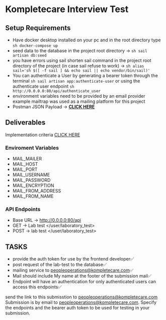 # Kompletecare Interview Test

## Setup Requirements

- Have docker desktop installed on your pc and in the root directory type ```sh docker-compose up```
- seed data to the database in the project root directory -> ```sh sail artisan db:seed```
- you have errors using sail shorten sail command in the project root directory of the project (in case sail refuse to work) -> ```sh alias sail='sh $([ -f sail ] && echo sail || echo vendor/bin/sail)'```
- You can authenticate a User by generating a bearer token through the terminal ```sh sail artisan app:authenticate-user``` or using the authenticate user endpoint ```sh http://0.0.0.0:80/api/authenticate_user```
- environment variables need to be provided by an email provider example mailtrap was used as a mailing platform for this project
- Postman JSON Payload -> **[CLICK HERE](/payload.json)**

## Deliverables

Implementation criteria [CLICK HERE](/SEVENZ%20HEALTHCARE%20BACKEND%20DEVELOPER%20TEST.pdf)

### Enviroment Variables

- MAIL_MAILER
- MAIL_HOST
- MAIL_PORT
- MAIL_USERNAME
- MAIL_PASSWORD
- MAIL_ENCRYPTION
- MAIL_FROM_ADDRESS
- MAIL_FROM_NAME

### API Endpoints

- Base URL -> <http://0.0.0.0:80/api>
- GET -> Lab test </user/laboratory_test>
- POST -> lab test </user/laboratory_test>

## TASKS

- provide the auth token for use by the frontend developer✅
- post request of the lab-test to the database✅
- mailing service to <peopleoperations@kompletecare.com>✅
- Mail should include My name at the footer of the submission mail✅
- Endpoint will have an authentication for only authenticated users can access this endpoints✅

 send the link to this submisstion to <peopleoperations@kompletecare.com>
 Submission is by email to <peopleoperations@kompletecare.com>. 
 Specify the endpoints and the bearer auth token to be used for testing in your submission.
